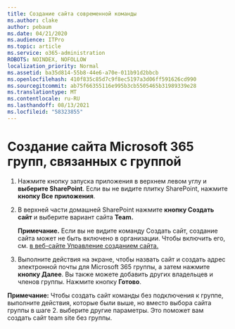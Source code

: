 ```yaml
---
title: Создание сайта современной команды
ms.author: clake
author: pebaum
ms.date: 04/21/2020
ms.audience: ITPro
ms.topic: article
ms.service: o365-administration
ROBOTS: NOINDEX, NOFOLLOW
localization_priority: Normal
ms.assetid: ba35d814-55b8-44e6-a70e-011b91d2bbcb
ms.openlocfilehash: 410f835c85d7c9f8ec5197a3d06ff591626cd990
ms.sourcegitcommit: ab75f66355116e995b3cb5505465b31989339e28
ms.translationtype: MT
ms.contentlocale: ru-RU
ms.lasthandoff: 08/13/2021
ms.locfileid: "58323855"
---
```

# <a name="create-a-microsoft-365-group-connected-team-site"></a>Создание сайта Microsoft 365 групп, связанных с группой

1. Нажмите кнопку запуска приложения в верхнем левом углу и **выберите SharePoint**. Если вы не видите плитку SharePoint, нажмите **кнопку Все приложения**.
    
2. В верхней части домашней SharePoint нажмите **кнопку Создать сайт** и выберите вариант сайта **Team.** 
    
    **Примечание.** Если вы не видите команду Создать сайт, создание сайта может не быть включено в организации. Чтобы включить его, см. [в веб-сайте Управление созданием сайта.](https://go.microsoft.com/fwlink/?linkid=2009644) 
  
3. Выполните действия на экране, чтобы назвать сайт и создать адрес электронной почты для Microsoft 365 группы, а затем нажмите **кнопку Далее**. Вы также можете добавить других владельцев и членов группы. Нажмите кнопку **Готово**.
  
 **Примечание:** Чтобы создать сайт команды без подключения к группе, выполните действия, которые были выше, но вместо выбора сайта группы в шаге 2. выберите другие параметры. Это поможет вам создать сайт team site без группы. 
    

